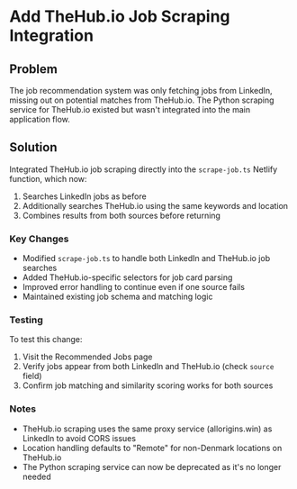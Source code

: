 # Add TheHub.io Job Scraping Integration

## Problem
The job recommendation system was only fetching jobs from LinkedIn, missing out on potential matches from TheHub.io. The Python scraping service for TheHub.io existed but wasn't integrated into the main application flow.

## Solution
Integrated TheHub.io job scraping directly into the `scrape-job.ts` Netlify function, which now:
1. Searches LinkedIn jobs as before
2. Additionally searches TheHub.io using the same keywords and location
3. Combines results from both sources before returning

### Key Changes
- Modified `scrape-job.ts` to handle both LinkedIn and TheHub.io job searches
- Added TheHub.io-specific selectors for job card parsing
- Improved error handling to continue even if one source fails
- Maintained existing job schema and matching logic

### Testing
To test this change:
1. Visit the Recommended Jobs page
2. Verify jobs appear from both LinkedIn and TheHub.io (check `source` field)
3. Confirm job matching and similarity scoring works for both sources

### Notes
- TheHub.io scraping uses the same proxy service (allorigins.win) as LinkedIn to avoid CORS issues
- Location handling defaults to "Remote" for non-Denmark locations on TheHub.io
- The Python scraping service can now be deprecated as it's no longer needed
